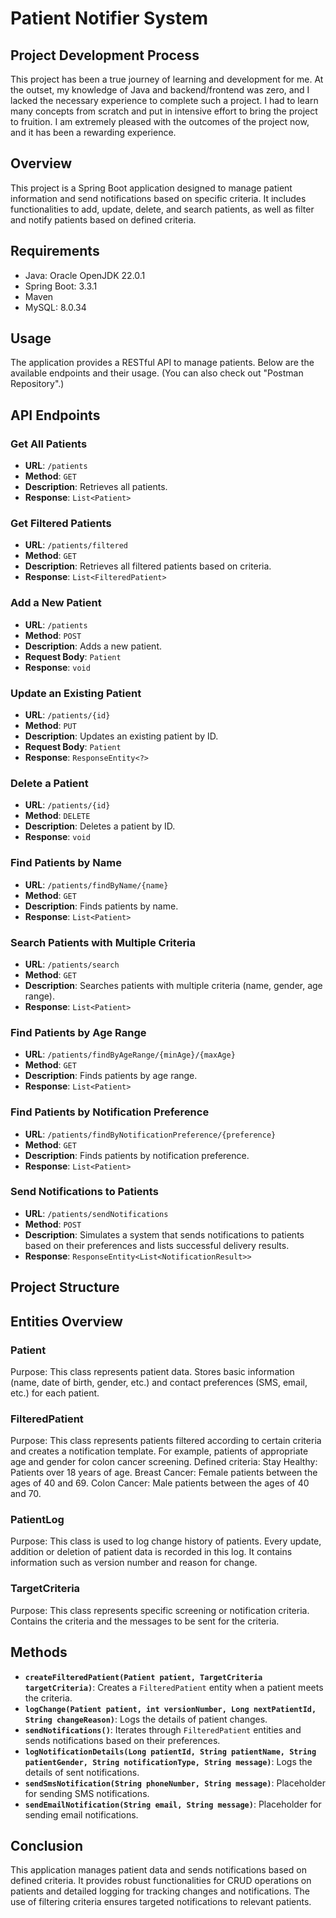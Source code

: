 # Patient Notifier System
## Project Development Process

This project has been a true journey of learning and development for me. At the outset, my knowledge of Java and backend/frontend was zero, and I lacked the necessary experience to complete such a project. I had to learn many concepts from scratch and put in intensive effort to bring the project to fruition. I am extremely pleased with the outcomes of the project now, and it has been a rewarding experience.
## Overview

This project is a Spring Boot application designed to manage patient information and send notifications based on specific criteria. It includes functionalities to add, update, delete, and search patients, as well as filter and notify patients based on defined criteria.

## Requirements

- Java: Oracle OpenJDK 22.0.1
- Spring Boot: 3.3.1
- Maven
- MySQL: 8.0.34

## Usage

The application provides a RESTful API to manage patients. Below are the available endpoints and their usage. (You can also check out "Postman Repository".)

## API Endpoints

### Get All Patients
- **URL**: `/patients`
- **Method**: `GET`
- **Description**: Retrieves all patients.
- **Response**: `List<Patient>`

### Get Filtered Patients
- **URL**: `/patients/filtered`
- **Method**: `GET`
- **Description**: Retrieves all filtered patients based on criteria.
- **Response**: `List<FilteredPatient>`

### Add a New Patient
- **URL**: `/patients`
- **Method**: `POST`
- **Description**: Adds a new patient.
- **Request Body**: `Patient`
- **Response**: `void`

### Update an Existing Patient
- **URL**: `/patients/{id}`
- **Method**: `PUT`
- **Description**: Updates an existing patient by ID.
- **Request Body**: `Patient`
- **Response**: `ResponseEntity<?>`

### Delete a Patient
- **URL**: `/patients/{id}`
- **Method**: `DELETE`
- **Description**: Deletes a patient by ID.
- **Response**: `void`

### Find Patients by Name
- **URL**: `/patients/findByName/{name}`
- **Method**: `GET`
- **Description**: Finds patients by name.
- **Response**: `List<Patient>`

### Search Patients with Multiple Criteria
- **URL**: `/patients/search`
- **Method**: `GET`
- **Description**: Searches patients with multiple criteria (name, gender, age range).
- **Response**: `List<Patient>`

### Find Patients by Age Range
- **URL**: `/patients/findByAgeRange/{minAge}/{maxAge}`
- **Method**: `GET`
- **Description**: Finds patients by age range.
- **Response**: `List<Patient>`

### Find Patients by Notification Preference
- **URL**: `/patients/findByNotificationPreference/{preference}`
- **Method**: `GET`
- **Description**: Finds patients by notification preference.
- **Response**: `List<Patient>`

### Send Notifications to Patients
- **URL**: `/patients/sendNotifications`
- **Method**: `POST`
- **Description**: Simulates a system that sends notifications to patients based on their preferences and lists successful delivery results.
- **Response**: `ResponseEntity<List<NotificationResult>>`



## Project Structure

## Entities Overview

### Patient
Purpose: This class represents patient data. Stores basic information (name, date of birth, gender, etc.) and contact preferences (SMS, email, etc.) for each patient.

### FilteredPatient
Purpose: This class represents patients filtered according to certain criteria and creates a notification template. For example, patients of appropriate age and gender for colon cancer screening.
Defined criteria:
Stay Healthy: Patients over 18 years of age.
Breast Cancer: Female patients between the ages of 40 and 69.
Colon Cancer: Male patients between the ages of 40 and 70.

### PatientLog
Purpose: This class is used to log change history of patients. Every update, addition or deletion of patient data is recorded in this log. It contains information such as version number and reason for change.

### TargetCriteria
Purpose: This class represents specific screening or notification criteria. Contains the criteria and the messages to be sent for the criteria.


## Methods
- **`createFilteredPatient(Patient patient, TargetCriteria targetCriteria)`**: Creates a `FilteredPatient` entity when a patient meets the criteria.
- **`logChange(Patient patient, int versionNumber, Long nextPatientId, String changeReason)`**: Logs the details of patient changes.
- **`sendNotifications()`**: Iterates through `FilteredPatient` entities and sends notifications based on their preferences.
- **`logNotificationDetails(Long patientId, String patientName, String patientGender, String notificationType, String message)`**: Logs the details of sent notifications.
- **`sendSmsNotification(String phoneNumber, String message)`**: Placeholder for sending SMS notifications.
- **`sendEmailNotification(String email, String message)`**: Placeholder for sending email notifications.

## Conclusion

This application manages patient data and sends notifications based on defined criteria. It provides robust functionalities for CRUD operations on patients and detailed logging for tracking changes and notifications. The use of filtering criteria ensures targeted notifications to relevant patients.

